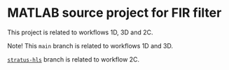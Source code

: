 # MATLAB source project for FIR filter

This project is related to workflows 1D, 3D and 2C.

Note! This `main` branch is related to workflows 1D and 3D.

[`stratus-hls`][1] branch is related to workflow 2C.

<!-- References -->
[1]:https://github.com/eersaa/matlab-fir-filter/tree/stratus-hls
